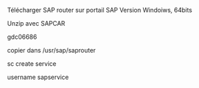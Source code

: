 Télécharger SAP router sur portail SAP
Version Windoiws, 64bits

Unzip avec SAPCAR

gdc06686

copier dans /usr/sap/saprouter

sc create service

username sapservice